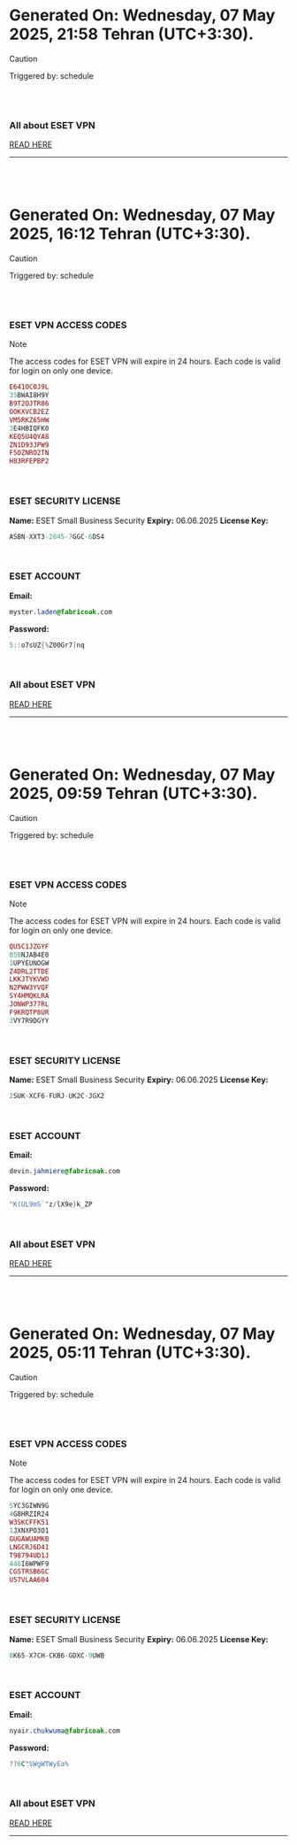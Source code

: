 # Generated On: Wednesday, 07 May 2025, 21:58 Tehran (UTC+3:30).

> [!CAUTION]
> Triggered by: schedule

<br><br>

### All about ESET VPN

[READ HERE](https://t.me/F_NiREvil/2113)

---

<br><br>

# Generated On: Wednesday, 07 May 2025, 16:12 Tehran (UTC+3:30).

> [!CAUTION]
> Triggered by: schedule

<br><br>

### ESET VPN ACCESS CODES

> [!NOTE]
> The access codes for ESET VPN will expire in 24 hours.
> Each code is valid for login on only one device.

```ruby
E641OC0J9L
35BWAI8H9Y
B9T2OJTR86
OOKXVCB2EZ
VM5RKZ65HW
3E4HBIQFK0
KEQ5U4QYA8
ZN1D93JPW9
F5OZNRO2TN
H83RFEPBP2
```

<br>

### ESET SECURITY LICENSE

**Name:** ESET Small Business Security
**Expiry:** 06.06.2025
**License Key:**

```POV-Ray SDL
ASBN-XXT3-2845-7GGC-6DS4
```

<br>

### ESET ACCOUNT

**Email:**

```CSS
myster.laden@fabricoak.com
```

**Password:**

```POV-Ray SDL
5::o7sUZ{%Z00Gr7]nq
```

<br>

### All about ESET VPN

[READ HERE](https://t.me/F_NiREvil/2113)

---

<br><br>

# Generated On: Wednesday, 07 May 2025, 09:59 Tehran (UTC+3:30).

> [!CAUTION]
> Triggered by: schedule

<br><br>

### ESET VPN ACCESS CODES

> [!NOTE]
> The access codes for ESET VPN will expire in 24 hours.
> Each code is valid for login on only one device.

```ruby
QU5C1JZGYF
050NJAB4E0
1UPYEUNOGW
Z4DRL2TTDE
LKKJTYKVWD
N2PWW3YVQF
SY4HMQKLRA
JONWP377RL
F9KRQTP8UR
3VY7R9DGYY
```

<br>

### ESET SECURITY LICENSE

**Name:** ESET Small Business Security
**Expiry:** 06.06.2025
**License Key:**

```POV-Ray SDL
2SUK-XCF6-FURJ-UK2C-JGX2
```

<br>

### ESET ACCOUNT

**Email:**

```CSS
devin.jahmiere@fabricoak.com
```

**Password:**

```POV-Ray SDL
"K(UL9mS`"z/lX9e}k_ZP
```

<br>

### All about ESET VPN

[READ HERE](https://t.me/F_NiREvil/2113)

---

<br><br>

# Generated On: Wednesday, 07 May 2025, 05:11 Tehran (UTC+3:30).

> [!CAUTION]
> Triggered by: schedule

<br><br>

### ESET VPN ACCESS CODES

> [!NOTE]
> The access codes for ESET VPN will expire in 24 hours.
> Each code is valid for login on only one device.

```ruby
5YC3GIWN9G
4G8HRZIR24
W3SKCFFK51
1JXNXPO3O1
GUGAWUAMKB
LNGCRJ6D41
T98794UD1J
446I6WPWF9
CGSTRSB6GC
U57VLAA604
```

<br>

### ESET SECURITY LICENSE

**Name:** ESET Small Business Security
**Expiry:** 06.06.2025
**License Key:**

```POV-Ray SDL
8K65-X7CH-CKB6-GDXC-9UWB
```

<br>

### ESET ACCOUNT

**Email:**

```CSS
nyair.chukwuma@fabricoak.com
```

**Password:**

```POV-Ray SDL
??6C"SWgWTWyEa%
```

<br>

### All about ESET VPN

[READ HERE](https://t.me/F_NiREvil/2113)

---

<br><br>

